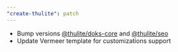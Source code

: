 ```yaml
---
"create-thulite": patch
---
```


- Bump versions [@thulite/doks-core](https://www.npmjs.com/package/@thulite/doks-core) and [@thulite/seo](https://www.npmjs.com/package/@thulite/seo)
- Update Vermeer template for customizations support
